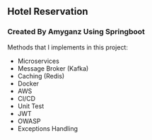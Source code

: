 ## Hotel Reservation

### Created By Amyganz Using Springboot

Methods that I implements in this project:
- Microservices
- Message Broker (Kafka)
- Caching (Redis)
- Docker
- AWS
- CI/CD
- Unit Test
- JWT
- OWASP
- Exceptions Handling
